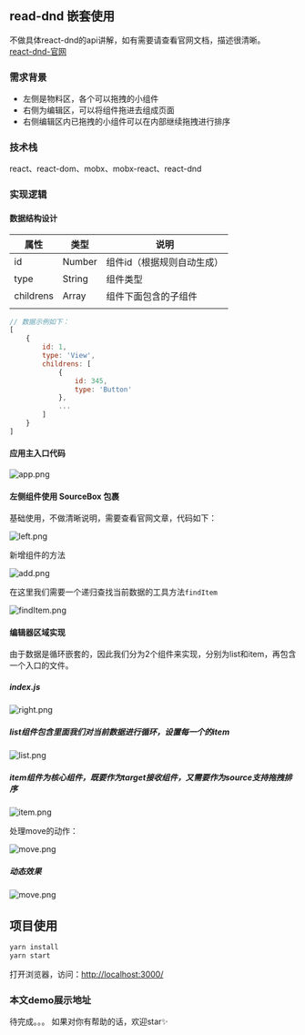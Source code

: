 ## read-dnd 嵌套使用

不做具体react-dnd的api讲解，如有需要请查看官网文档，描述很清晰。  
[react-dnd-官网](https://react-dnd.github.io/react-dnd/docs/tutorial)

### 需求背景

- 左侧是物料区，各个可以拖拽的小组件
- 右侧为编辑区，可以将组件拖进去组成页面
- 右侧编辑区内已拖拽的小组件可以在内部继续拖拽进行排序

### 技术栈  
react、react-dom、mobx、mobx-react、react-dnd

### 实现逻辑
#### 数据结构设计

| 属性        | 类型     | 说明             |
| --------- | ------ | -------------- |
| id        | Number | 组件id（根据规则自动生成） |
| type      | String | 组件类型           |
| childrens | Array  | 组件下面包含的子组件     |
|           |        |                |

```javascript
// 数据示例如下：
[
    {
        id: 1,
        type: 'View',
        childrens: [
            {
                id: 345,
                type: 'Button'
            },
            ...
        ]
    }
]
```

#### 应用主入口代码

![app.png](https://github.com/silence717/react-dnd-drag-demo/blob/master/images/app.png)
#### 左侧组件使用 SourceBox 包裹

基础使用，不做清晰说明，需要查看官网文章，代码如下：

![left.png](https://github.com/silence717/react-dnd-drag-demo/blob/master/images/left.png)

新增组件的方法

![add.png](https://github.com/silence717/react-dnd-drag-demo/blob/master/images/add.png)

在这里我们需要一个递归查找当前数据的工具方法`findItem`

![findItem.png](https://github.com/silence717/react-dnd-drag-demo/blob/master/images/findItem.png)

#### 编辑器区域实现

由于数据是循环嵌套的，因此我们分为2个组件来实现，分别为list和item，再包含一个入口的文件。

##### index.js

![right.png](https://github.com/silence717/react-dnd-drag-demo/blob/master/images/right.png)

##### list组件包含里面我们对当前数据进行循环，设置每一个的item

![list.png](https://github.com/silence717/react-dnd-drag-demo/blob/master/images/list.png)

##### item组件为核心组件，既要作为target接收组件，又需要作为source支持拖拽排序

![item.png](https://github.com/silence717/react-dnd-drag-demo/blob/master/images/item.png)

处理move的动作：

![move.png](https://github.com/silence717/react-dnd-drag-demo/blob/master/images/move.png)

##### 动态效果
![move.png](https://github.com/silence717/react-dnd-drag-demo/blob/master/images/move.png)
## 项目使用
```bash
yarn install
yarn start
```
打开浏览器，访问：[http://localhost:3000/](http://localhost:3000/)

### 本文demo展示地址  
待完成。。。
如果对你有帮助的话，欢迎star✨

